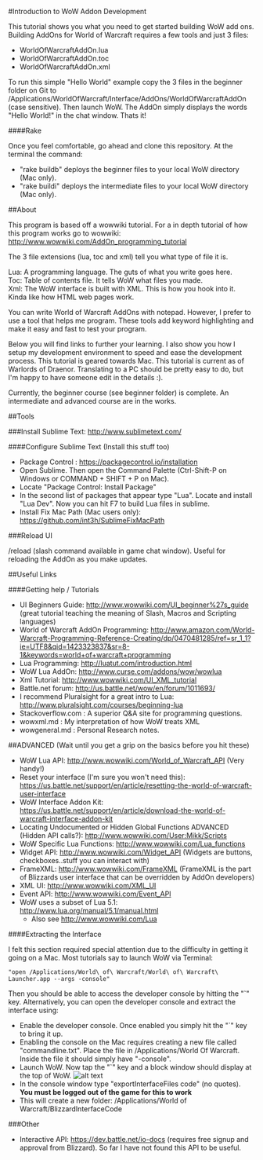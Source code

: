 #Introduction to WoW Addon Development 

This tutorial shows you what you need to get started building WoW add ons.  Building AddOns for World of Warcraft requires a few tools and just 3 files:  

* WorldOfWarcraftAddOn.lua
* WorldOfWarcraftAddOn.toc
* WorldOfWarcraftAddOn.xml

To run this simple "Hello World" example copy the 3 files in the beginner folder on Git to /Applications/WorldOfWarcraft/Interface/AddOns/WorldOfWarcraftAddOn (case sensitive).  Then launch WoW.  The AddOn simply displays the words "Hello World!" in the chat window.  Thats it!

####Rake

Once you feel comfortable, go ahead and clone this repository.  At the terminal the command:

* "rake buildb" deploys the beginner files to your local WoW directory (Mac only).
* "rake buildi" deploys the intermediate files to your local WoW directory (Mac only).

##About

This program is based off a wowwiki tutorial.  For a in depth tutorial of how this program works go to wowwiki: http://www.wowwiki.com/AddOn_programming_tutorial

The 3 file extensions (lua, toc and xml) tell you what type of file it is.  

Lua:  A programming language.  The guts of what you write goes here. <br />
Toc:  Table of contents file.  It tells WoW what files you made.  <br />
Xml:  The WoW interface is built with XML.  This is how you hook into it.  Kinda like how HTML web pages work.

You can write World of Warcraft AddOns with notepad.  However, I prefer to use a tool that helps me program.  These tools add keyword highlighting and make it easy and fast to test your program.

Below you will find links to further your learning.  I also show you how I setup my development environment to speed and ease the development process.  This tutorial is geared towards Mac.  This tutorial is current as of Warlords of Draenor.  Translating to a PC should be pretty easy to do, but I'm happy to have someone edit in the details :).

Currently, the beginner course (see beginner folder) is complete.  An intermediate and advanced course are in the works.

##Tools

###Install Sublime Text: http://www.sublimetext.com/

####Configure Sublime Text (Install this stuff too)
* Package Control : https://packagecontrol.io/installation
* Open Sublime.  Then open the Command Palette (Ctrl-Shift-P on Windows or COMMAND + SHIFT + P on Mac).  
* Locate "Package Control: Install Package"
* In the second list of packages that appear type "Lua".  Locate and install "Lua Dev".  Now you can hit F7 to build Lua files in sublime.
* Install Fix Mac Path (Mac users only): https://github.com/int3h/SublimeFixMacPath

###Reload UI

/reload (slash command available in game chat window).  Useful for reloading the AddOn as you make updates.

##Useful Links

####Getting help / Tutorials

* UI Beginners Guide:  http://www.wowwiki.com/UI_beginner%27s_guide (great tutorial teaching the meaning of Slash, Macros and Scripting languages)
* World of Warcraft AddOn Programming: http://www.amazon.com/World-Warcraft-Programming-Reference-Creating/dp/0470481285/ref=sr_1_1?ie=UTF8&qid=1423323837&sr=8-1&keywords=world+of+warcraft+programming
* Lua Programming: http://luatut.com/introduction.html
* WoW Lua AddOn: http://www.curse.com/addons/wow/wowlua
* Xml Tutorial: http://www.wowwiki.com/UI_XML_tutorial
* Battle.net forum: http://us.battle.net/wow/en/forum/1011693/
* I recommend Pluralsight for a great intro to Lua:  http://www.pluralsight.com/courses/beginning-lua
* Stackoverflow.com : A superior Q&A site for programming questions.
* wowxml.md : My interpretation of how WoW treats XML
* wowgeneral.md : Personal Research notes.

##ADVANCED (Wait until you get a grip on the basics before you hit these)

* WoW Lua API:  http://www.wowwiki.com/World_of_Warcraft_API  (Very handy!)
* Reset your interface (I'm sure you won't need this): https://us.battle.net/support/en/article/resetting-the-world-of-warcraft-user-interface
* WoW Interface Addon Kit:  https://us.battle.net/support/en/article/download-the-world-of-warcraft-interface-addon-kit
* Locating Undocumented or Hidden Global Functions ADVANCED (Hidden API calls?): http://www.wowwiki.com/User:Mikk/Scripts
* WoW Specific Lua Functions: http://www.wowwiki.com/Lua_functions
* Widget API: http://www.wowwiki.com/Widget_API (Widgets are buttons, checkboxes..stuff you can interact with)
* FrameXML: http://www.wowwiki.com/FrameXML (FrameXML is the part of Blizzards user interface that can be overridden by AddOn developers)
* XML UI: http://www.wowwiki.com/XML_UI
* Event API: http://www.wowwiki.com/Event_API
* WoW uses a subset of Lua 5.1: http://www.lua.org/manual/5.1/manual.html
   * Also see http://www.wowwiki.com/Lua

####Extracting the Interface

I felt this section required special attention due to the difficulty in getting it going on a Mac.  Most tutorials say to launch WoW via Terminal:

```
"open /Applications/World\ of\ Warcraft/World\ of\ Warcraft\ Launcher.app --args -console"
```

Then you should be able to access the developer console by hitting the "`" key.  Alternatively, you can open the developer console and extract the interface using:

* Enable the developer console.  Once enabled you simply hit the "`" key to bring it up.
 * Enabling the console on the Mac requires creating a new file called "commandline.txt".  Place the file in /Applications/World Of Warcraft.  Inside the file it should simply have "-console". 
* Launch WoW.  Now tap the "`" key and a block window should display at the top of WoW.
 ![alt text](https://github.com/smacky311/WorldOfWarcraftAddOn/blob/master/DeveloperConsole.png "Developer Console")
* In the console window type "exportInterfaceFiles code" (no quotes).  **You must be logged out of the game for this to work**
 * This will create a new folder:  /Applications/World of Warcraft/BlizzardInterfaceCode

###Other

* Interactive API: https://dev.battle.net/io-docs (requires free signup and approval from Blizzard).  So far I have not found this API to be useful.

